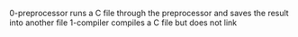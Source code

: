 0-preprocessor runs a C file through the preprocessor and saves the result into another file
1-compiler compiles a C file but does not link
